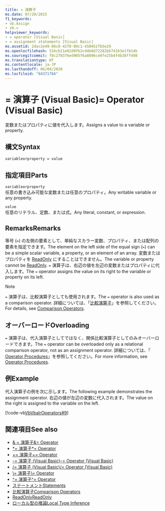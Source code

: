 ```yaml
---
title: = 演算子
ms.date: 07/20/2015
f1_keywords:
- vb.Assign
- vb.=
helpviewer_keywords:
- = operator [Visual Basic]
- = assignment statements [Visual Basic]
ms.assetid: 2dac2e49-86c8-42f8-80c1-458452fb5e29
ms.openlocfilehash: 516cb21e02d9fb2cd4b8d72282bb74163e1fb14b
ms.sourcegitcommit: f8c270376ed905f6a8896ce0fe25b4f4b38ff498
ms.translationtype: HT
ms.contentlocale: ja-JP
ms.lasthandoff: 06/04/2020
ms.locfileid: "84371766"
---
```

# <a name="-operator-visual-basic"></a><span data-ttu-id="cffcf-102">= 演算子 (Visual Basic)</span><span class="sxs-lookup"><span data-stu-id="cffcf-102">= Operator (Visual Basic)</span></span>
<span data-ttu-id="cffcf-103">変数またはプロパティに値を代入します。</span><span class="sxs-lookup"><span data-stu-id="cffcf-103">Assigns a value to a variable or property.</span></span>  
  
## <a name="syntax"></a><span data-ttu-id="cffcf-104">構文</span><span class="sxs-lookup"><span data-stu-id="cffcf-104">Syntax</span></span>  
  
```vb  
variableorproperty = value  
```  
  
## <a name="parts"></a><span data-ttu-id="cffcf-105">指定項目</span><span class="sxs-lookup"><span data-stu-id="cffcf-105">Parts</span></span>  
 `variableorproperty`  
 <span data-ttu-id="cffcf-106">任意の書き込み可能な変数または任意のプロパティ。</span><span class="sxs-lookup"><span data-stu-id="cffcf-106">Any writable variable or any property.</span></span>  
  
 `value`  
 <span data-ttu-id="cffcf-107">任意のリテラル、定数、または式。</span><span class="sxs-lookup"><span data-stu-id="cffcf-107">Any literal, constant, or expression.</span></span>  
  
## <a name="remarks"></a><span data-ttu-id="cffcf-108">Remarks</span><span class="sxs-lookup"><span data-stu-id="cffcf-108">Remarks</span></span>  
 <span data-ttu-id="cffcf-109">等号 (`=`) の左側の要素として、単純なスカラー変数、プロパティ、または配列の要素を指定できます。</span><span class="sxs-lookup"><span data-stu-id="cffcf-109">The element on the left side of the equal sign (`=`) can be a simple scalar variable, a property, or an element of an array.</span></span> <span data-ttu-id="cffcf-110">変数またはプロパティを [ReadOnly](../modifiers/readonly.md) にすることはできません。</span><span class="sxs-lookup"><span data-stu-id="cffcf-110">The variable or property cannot be [ReadOnly](../modifiers/readonly.md).</span></span> <span data-ttu-id="cffcf-111">`=` 演算子は、右辺の値を左辺の変数またはプロパティに代入します。</span><span class="sxs-lookup"><span data-stu-id="cffcf-111">The `=` operator assigns the value on its right to the variable or property on its left.</span></span>  
  
> [!NOTE]
> <span data-ttu-id="cffcf-112">`=` 演算子は、比較演算子としても使用されます。</span><span class="sxs-lookup"><span data-stu-id="cffcf-112">The `=` operator is also used as a comparison operator.</span></span> <span data-ttu-id="cffcf-113">詳細については、「[比較演算子](comparison-operators.md)」を参照してください。</span><span class="sxs-lookup"><span data-stu-id="cffcf-113">For details, see [Comparison Operators](comparison-operators.md).</span></span>  
  
## <a name="overloading"></a><span data-ttu-id="cffcf-114">オーバーロード</span><span class="sxs-lookup"><span data-stu-id="cffcf-114">Overloading</span></span>  
 <span data-ttu-id="cffcf-115">`=` 演算子は、代入演算子としてではなく、関係比較演算子としてのみオーバーロードできます。</span><span class="sxs-lookup"><span data-stu-id="cffcf-115">The `=` operator can be overloaded only as a relational comparison operator, not as an assignment operator.</span></span> <span data-ttu-id="cffcf-116">詳細については、「 [Operator Procedures](../../programming-guide/language-features/procedures/operator-procedures.md)」を参照してください。</span><span class="sxs-lookup"><span data-stu-id="cffcf-116">For more information, see [Operator Procedures](../../programming-guide/language-features/procedures/operator-procedures.md).</span></span>  
  
## <a name="example"></a><span data-ttu-id="cffcf-117">例</span><span class="sxs-lookup"><span data-stu-id="cffcf-117">Example</span></span>  
 <span data-ttu-id="cffcf-118">代入演算子の例を次に示します。</span><span class="sxs-lookup"><span data-stu-id="cffcf-118">The following example demonstrates the assignment operator.</span></span> <span data-ttu-id="cffcf-119">右辺の値が左辺の変数に代入されます。</span><span class="sxs-lookup"><span data-stu-id="cffcf-119">The value on the right is assigned to the variable on the left.</span></span>  
  
 [!code-vb[VbVbalrOperators#9](~/samples/snippets/visualbasic/VS_Snippets_VBCSharp/VbVbalrOperators/VB/Class1.vb#9)]  
  
## <a name="see-also"></a><span data-ttu-id="cffcf-120">関連項目</span><span class="sxs-lookup"><span data-stu-id="cffcf-120">See also</span></span>

- [<span data-ttu-id="cffcf-121">& = 演算子</span><span class="sxs-lookup"><span data-stu-id="cffcf-121">&= Operator</span></span>](and-assignment-operator.md)
- [<span data-ttu-id="cffcf-122">\*= 演算子</span><span class="sxs-lookup"><span data-stu-id="cffcf-122">\*= Operator</span></span>](multiplication-assignment-operator.md)
- [<span data-ttu-id="cffcf-123">+= 演算子</span><span class="sxs-lookup"><span data-stu-id="cffcf-123">+= Operator</span></span>](addition-assignment-operator.md)
- [<span data-ttu-id="cffcf-124">-= 演算子 (Visual Basic)</span><span class="sxs-lookup"><span data-stu-id="cffcf-124">-= Operator (Visual Basic)</span></span>](subtraction-assignment-operator.md)
- [<span data-ttu-id="cffcf-125">/= 演算子 (Visual Basic)</span><span class="sxs-lookup"><span data-stu-id="cffcf-125">/= Operator (Visual Basic)</span></span>](floating-point-division-assignment-operator.md)
- [<span data-ttu-id="cffcf-126">\\= 演算子</span><span class="sxs-lookup"><span data-stu-id="cffcf-126">\\= Operator</span></span>](integer-division-assignment-operator.md)
- [<span data-ttu-id="cffcf-127">^= 演算子</span><span class="sxs-lookup"><span data-stu-id="cffcf-127">^= Operator</span></span>](exponentiation-assignment-operator.md)
- [<span data-ttu-id="cffcf-128">ステートメント</span><span class="sxs-lookup"><span data-stu-id="cffcf-128">Statements</span></span>](../../programming-guide/language-features/statements.md)
- [<span data-ttu-id="cffcf-129">比較演算子</span><span class="sxs-lookup"><span data-stu-id="cffcf-129">Comparison Operators</span></span>](comparison-operators.md)
- [<span data-ttu-id="cffcf-130">ReadOnly</span><span class="sxs-lookup"><span data-stu-id="cffcf-130">ReadOnly</span></span>](../modifiers/readonly.md)
- [<span data-ttu-id="cffcf-131">ローカル型の推論</span><span class="sxs-lookup"><span data-stu-id="cffcf-131">Local Type Inference</span></span>](../../programming-guide/language-features/variables/local-type-inference.md)
